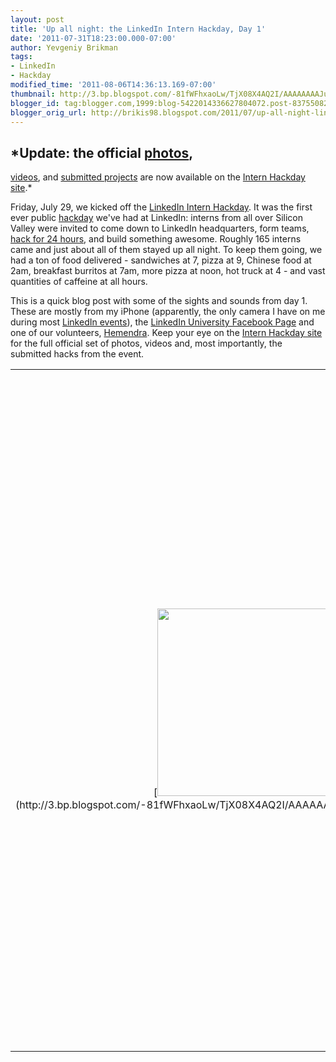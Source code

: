 ```yaml
---
layout: post
title: 'Up all night: the LinkedIn Intern Hackday, Day 1'
date: '2011-07-31T18:23:00.000-07:00'
author: Yevgeniy Brikman
tags:
- LinkedIn
- Hackday
modified_time: '2011-08-06T14:36:13.169-07:00'
thumbnail: http://3.bp.blogspot.com/-81fWFhxaoLw/TjX08X4AQ2I/AAAAAAAAJu4/_km5XhaCeoc/s72-c/IMG_0619.JPG
blogger_id: tag:blogger.com,1999:blog-5422014336627804072.post-8375508272908955554
blogger_orig_url: http://brikis98.blogspot.com/2011/07/up-all-night-linkedin-intern-hackday.html
---
```


## *Update: the official [photos](http://hackday2011.linkedin.com/#pictures), 
[videos](http://hackday2011.linkedin.com/#%21video), and [submitted 
project](http://www.blogger.com/goog_443554179)*[s](http://hackday2011.linkedin.com/#%21projects)* 
are now available on the [Intern Hackday 
site](http://hackday2011.linkedin.com/).* 



Friday, July 29, we kicked off the [LinkedIn Intern 
Hackday](http://hackday2011.linkedin.com/). It was the first ever public 
[hackday](http://blog.linkedin.com/category/linkedin-hackdays/) we've had at 
LinkedIn: interns from all over Silicon Valley were invited to come down to 
LinkedIn headquarters, form teams, [hack for 24 
hours](http://hackday2011.linkedin.com/#%21schedule), and build something 
awesome. Roughly 165 interns came and just about all of them stayed up all 
night. To keep them going, we had a ton of food delivered - sandwiches at 7, 
pizza at 9, Chinese food at 2am, breakfast burritos at 7am, more pizza at 
noon, hot truck at 4 - and vast quantities of caffeine at all hours. 

This is a quick blog post with some of the sights and sounds from day 1. These 
are mostly from my iPhone (apparently, the only camera I have on me during 
most [LinkedIn 
events](http://brikis98.blogspot.com/2011/04/this-is-where-i-work.html)), the 
[LinkedIn University Facebook Page](https://www.facebook.com/LinkedInU) and 
one of our volunteers, 
[Hemendra](http://www.linkedin.com/pub/hemendra-kumar/0/73/344). Keep your eye 
on the [Intern Hackday site](http://hackday2011.linkedin.com/) for the full 
official set of photos, videos and, most importantly, the submitted hacks from 
the event. 

<table align="center" cellpadding="0" cellspacing="0" 
class="tr-caption-container" style="margin-left: auto; margin-right: auto; 
text-align: center;"><td style="text-align: center;">[<img border="0" 
height="300" 
src="http://3.bp.blogspot.com/-81fWFhxaoLw/TjX08X4AQ2I/AAAAAAAAJu4/_km5XhaCeoc/s400/IMG_0619.JPG" 
width="400" 
/>](http://3.bp.blogspot.com/-81fWFhxaoLw/TjX08X4AQ2I/AAAAAAAAJu4/_km5XhaCeoc/s1600/IMG_0619.JPG)<td 
class="tr-caption" style="text-align: center;">The interns check-in at 6pm on 
Friday<table align="center" cellpadding="0" cellspacing="0" 
class="tr-caption-container" style="margin-left: auto; margin-right: auto; 
text-align: center;"><td style="text-align: center;">[<img border="0" 
height="400" 
src="http://1.bp.blogspot.com/-tTNZN1eemTw/TjX8Zahw82I/AAAAAAAAJwg/RaE6BNhMsTk/s400/215191_242287879127056_239016206120890_790978_2288714_n.jpg" 
width="300" 
/>](http://1.bp.blogspot.com/-tTNZN1eemTw/TjX8Zahw82I/AAAAAAAAJwg/RaE6BNhMsTk/s1600/215191_242287879127056_239016206120890_790978_2288714_n.jpg)<td 
class="tr-caption" style="text-align: center;">One intern came prepared, ready 
with his own case of energy drinks<table align="center" cellpadding="0" 
cellspacing="0" class="tr-caption-container" style="margin-left: auto; 
margin-right: auto; text-align: center;"><td style="text-align: center;">[<img 
border="0" height="300" 
src="http://2.bp.blogspot.com/-QtfMS68JRGk/TjX3BdKYS7I/AAAAAAAAJvc/Ev7HtHa_Wd4/s400/IMG_0613.JPG" 
width="400" 
/>](http://2.bp.blogspot.com/-QtfMS68JRGk/TjX3BdKYS7I/AAAAAAAAJvc/Ev7HtHa_Wd4/s1600/IMG_0613.JPG)<td 
class="tr-caption" style="text-align: center;">But don't worry, we were well 
stocked with food and drinks of our own<table align="center" cellpadding="0" 
cellspacing="0" class="tr-caption-container" style="margin-left: auto; 
margin-right: auto; text-align: center;"><td style="text-align: center;">[<img 
border="0" height="400" 
src="http://4.bp.blogspot.com/-8oiAgMsLjPQ/TjX3Ac358iI/AAAAAAAAJvY/h5BNUz9a65Y/s400/IMG_0610.JPG" 
width="300" 
/>](http://4.bp.blogspot.com/-8oiAgMsLjPQ/TjX3Ac358iI/AAAAAAAAJvY/h5BNUz9a65Y/s1600/IMG_0610.JPG)<td 
class="tr-caption" style="text-align: center;">And, of course, plenty of 
caffeine<table align="center" cellpadding="0" cellspacing="0" 
class="tr-caption-container" style="margin-left: auto; margin-right: auto; 
text-align: center;"><td style="text-align: center;">[<img border="0" 
height="300" 
src="http://3.bp.blogspot.com/-yl5ePZYm5SY/TjX3EbO5ZKI/AAAAAAAAJvs/GXFst_gZ2Yg/s400/IMG_0617.JPG" 
width="400" 
/>](http://3.bp.blogspot.com/-yl5ePZYm5SY/TjX3EbO5ZKI/AAAAAAAAJvs/GXFst_gZ2Yg/s1600/IMG_0617.JPG)<td 
class="tr-caption" style="text-align: center;">Getting settled in<table 
align="center" cellpadding="0" cellspacing="0" class="tr-caption-container" 
style="margin-left: auto; margin-right: auto; text-align: center;"><td 
style="text-align: center;">[<img border="0" height="300" 
src="http://3.bp.blogspot.com/-hS8B46LoBwc/TjX3F4AUNdI/AAAAAAAAJv0/b0Dwi9FjGaM/s400/IMG_0620.JPG" 
width="400" 
/>](http://3.bp.blogspot.com/-hS8B46LoBwc/TjX3F4AUNdI/AAAAAAAAJv0/b0Dwi9FjGaM/s1600/IMG_0620.JPG)<td 
class="tr-caption" style="text-align: center;">Cal Poly represent<table 
align="center" cellpadding="0" cellspacing="0" class="tr-caption-container" 
style="margin-left: auto; margin-right: auto; text-align: center;"><td 
style="text-align: center;">[<img border="0" height="272" 
src="http://3.bp.blogspot.com/-xXNRVGPzg58/TjX2_Z2CnxI/AAAAAAAAJvQ/1MCIKCMlNVo/s400/IMG_0050.jpg" 
width="400" 
/>](http://3.bp.blogspot.com/-xXNRVGPzg58/TjX2_Z2CnxI/AAAAAAAAJvQ/1MCIKCMlNVo/s1600/IMG_0050.jpg)<td 
class="tr-caption" style="text-align: center;">165+ laptops, phones, monitors, 
and keyboard meant a lot of wires<table align="center" cellpadding="0" 
cellspacing="0" class="tr-caption-container" style="margin-left: auto; 
margin-right: auto; text-align: center;"><td style="text-align: center;">[<img 
border="0" height="266" 
src="http://4.bp.blogspot.com/-WIUmAR0qdUw/TjX2-Skc_8I/AAAAAAAAJvE/GDPH6X2268k/s400/IMG_0022.jpg" 
width="400" 
/>](http://4.bp.blogspot.com/-WIUmAR0qdUw/TjX2-Skc_8I/AAAAAAAAJvE/GDPH6X2268k/s1600/IMG_0022.jpg)<td 
class="tr-caption" style="text-align: center;">Every type of laptop, netbook, 
headphone, phone, tablet and gizmo could be found<table align="center" 
cellpadding="0" cellspacing="0" class="tr-caption-container" 
style="margin-left: auto; margin-right: auto; text-align: center;"><td 
style="text-align: center;">[<img border="0" height="266" 
src="http://4.bp.blogspot.com/-LtrzCb1sLv8/TjX3X5VecJI/AAAAAAAAJwM/a4tWWD-pkvA/s400/IMG_9994.JPG" 
width="400" 
/>](http://4.bp.blogspot.com/-LtrzCb1sLv8/TjX3X5VecJI/AAAAAAAAJwM/a4tWWD-pkvA/s1600/IMG_9994.JPG)<td 
class="tr-caption" style="text-align: center;">[Adam 
Nash](http://www.linkedin.com/in/adamnash) kicks off the hacking at 7pm<table 
align="center" cellpadding="0" cellspacing="0" class="tr-caption-container" 
style="margin-left: auto; margin-right: auto; text-align: center;"><td 
style="text-align: center;">[<img border="0" height="266" 
src="http://3.bp.blogspot.com/-A4ukC4Y-cOs/TjX2_lHx0AI/AAAAAAAAJvU/RwCeWHqtT_8/s400/IMG_0070.jpg" 
width="400" 
/>](http://3.bp.blogspot.com/-A4ukC4Y-cOs/TjX2_lHx0AI/AAAAAAAAJvU/RwCeWHqtT_8/s1600/IMG_0070.jpg)<td 
class="tr-caption" style="text-align: center;">The planning begins<table 
align="center" cellpadding="0" cellspacing="0" class="tr-caption-container" 
style="margin-left: auto; margin-right: auto; text-align: center;"><td 
style="text-align: center;">[<img border="0" height="266" 
src="http://4.bp.blogspot.com/-dO2EjQgWmE4/TjX2-JbvNKI/AAAAAAAAJvA/gPVVsb0oAaY/s400/IMG_0015.jpg" 
width="400" 
/>](http://4.bp.blogspot.com/-dO2EjQgWmE4/TjX2-JbvNKI/AAAAAAAAJvA/gPVVsb0oAaY/s1600/IMG_0015.jpg)<td 
class="tr-caption" style="text-align: center;">Secret tactics<table 
align="center" cellpadding="0" cellspacing="0" class="tr-caption-container" 
style="margin-left: auto; margin-right: auto; text-align: center;"><td 
style="text-align: center;">[<img border="0" height="400" 
src="http://3.bp.blogspot.com/-RO-vFahkodo/TjX3DvbfIsI/AAAAAAAAJvo/ruPgrFnYLDo/s400/IMG_0616.JPG" 
width="300" 
/>](http://3.bp.blogspot.com/-RO-vFahkodo/TjX3DvbfIsI/AAAAAAAAJvo/ruPgrFnYLDo/s1600/IMG_0616.JPG)<td 
class="tr-caption" style="text-align: center;">A few interns figured out the 
winning strategy early on<div class="separator" style="clear: both; 
text-align: center;"><table align="center" cellpadding="0" cellspacing="0" 
class="tr-caption-container" style="margin-left: auto; margin-right: auto; 
text-align: center;"><td style="text-align: center;">[<img border="0" 
height="300" 
src="http://2.bp.blogspot.com/-Uia4W01lln8/TjX81UR1-nI/AAAAAAAAJwk/9XKpnb8tEec/s400/284757_242342342454943_239016206120890_791197_2693403_n.jpg" 
width="400" 
/>](http://2.bp.blogspot.com/-Uia4W01lln8/TjX81UR1-nI/AAAAAAAAJwk/9XKpnb8tEec/s1600/284757_242342342454943_239016206120890_791197_2693403_n.jpg)<td 
class="tr-caption" style="text-align: center;">The hacking begins.<table 
align="center" cellpadding="0" cellspacing="0" class="tr-caption-container" 
style="margin-left: auto; margin-right: auto; text-align: center;"><td 
style="text-align: center;"> 
<object class="BLOGGER-youtube-video" 
classid="clsid:D27CDB6E-AE6D-11cf-96B8-444553540000" 
codebase="http://download.macromedia.com/pub/shockwave/cabs/flash/swflash.cab#version=6,0,40,0" 
data-thumbnail-src="http://i.ytimg.com/vi/yoTsiHECmQc/0.jpg" height="266" 
width="320"><param name="movie" 
value="http://www.youtube.com/v/yoTsiHECmQc?f=user_uploads&c=google-webdrive-0&app=youtube_gdata" 
/><param name="bgcolor" value="#FFFFFF" /><embed width="320" height="266"  
src="http://www.youtube.com/v/yoTsiHECmQc?f=user_uploads&c=google-webdrive-0&app=youtube_gdata" 
type="application/x-shockwave-flash"></embed></object><td class="tr-caption" 
style="text-align: center;">And finally, a video of 165 hackers hard at work. 
Check out [pictures and videos from day 2 
here](http://brikis98.blogspot.com/2011/08/up-all-night-linkedin-intern-hackday.html)! 